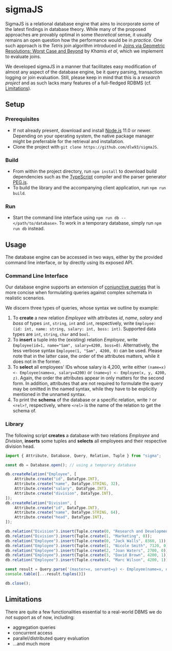 ﻿# sigmaJS
SigmaJS is a relational database engine that aims to incorporate some of the latest findings in database theory.
While many of the proposed approaches are provably optimal in some *theoretical* sense, it usually remains an open question how the performance would be in *practice*.
One such approach is the *Tetris* join algorithm introduced in [Joins via Geometric Resolutions: Worst Case and Beyond](http://doi.org/10.1145/2967101) by *Khamis et al*, which we implement to evaluate joins.

We developed sigmaJS in a manner that facilitates easy modification of almost any aspect of the database engine, be it query parsing, transaction logging or join evaluation.
Still, please keep in mind that this is a *research project* and as such lacks many features of a full-fledged RDBMS (cf. [Limitations](#limitations)).

## Setup

### Prerequisites
* If not already present, download and install [Node.js](https://nodejs.org) 11.0 or newer. Depending on your operating system, the native package manager might be preferrable for the retrieval and installation.
* Clone the project with `git clone https://github.com/dlw93/sigmaJS`.

### Build
* From within the project directory, run `npm install` to download build dependencies such as the [TypeScript](https://www.typescriptlang.org/) compiler and the parser generator [PEG.js](https://pegjs.org/).
* To build the library and the accompanying client application, run `npm run build`.

### Run
* Start the command line interface using `npm run db -- </path/to/database>`. To work in a temporary database, simply run `npm run db` instead.

## Usage
The database engine can be accessed in two ways, either by the provided command line interface, or by directly using its exposed API.

### Command Line Interface
Our database engine supports an extension of [conjunctive queries](https://en.wikipedia.org/wiki/Conjunctive_query#Datalog) that is more concise when formulating queries against complex schemata in realistic scenarios.

We discern three types of queries, whose syntax we outline by example:

1. To **create** a new relation *Employee* with attributes *id*, *name*, *salary* and *boss* of types `int`, `string`, `int` and `int`, respectively, write `Employee: (id: int, name: string, salary: int, boss: int)`. Supported data types are `int`, `string`, `char` and `bool`.
2. To **insert** a tuple into the (existing) relation *Employee*, write `Employee(id=1, name="Sam", salary=4200, boss=0)`. Alternatively, the less verbose syntax `Employee(1, "Sam", 4200, 0)` can be used. Please note that in the latter case, the order of the attributes matters, while it does not in the former.
3. To **select** all employees' IDs whose salary is 4,200, write either `(name=x) <- Employee(name=x, salary=4200)` or `(name=y) <- Employee(x, y, 4200, z)`. Again, the order the attributes appear in only matters for the second form. In addition, attributes that are not required to formulate the query may be omitted in the named syntax, while they have to be explicitly mentioned in the unnamed syntax.
4. To print the **schema** of the database or a specific relation, write `?` or `<rel>?`, respectively, where `<rel>` is the name of the relation to get the schema of.

### Library
The following script **creates** a database with two relations *Employee* and *Division*, **inserts** some tuples and **selects** all employees and their respective division head.

```TypeScript
import { Attribute, Database, Query, Relation, Tuple } from "sigma";

const db = Database.open(); // using a temporary database

db.createRelation("Employee", [
    Attribute.create("id", DataType.INT),
    Attribute.create("name", DataType.STRING, 32),
    Attribute.create("salary", DataType.INT),
    Attribute.create("division", DataType.INT),
]);
db.createRelation("Division", [
    Attribute.create("id", DataType.INT),
    Attribute.create("name", DataType.STRING, 64),
    Attribute.create("head", DataType.INT),
]);

db.relation("Division").insert(Tuple.create(0, "Research and Development", 1));
db.relation("Division").insert(Tuple.create(1, "Marketing", 0));
db.relation("Employee").insert(Tuple.create(0, "Jack Walls", 8360, 1));
db.relation("Employee").insert(Tuple.create(1, "Nicole Smith", 7120, 0));
db.relation("Employee").insert(Tuple.create(2, "Joan Waters", 2700, 0));
db.relation("Employee").insert(Tuple.create(3, "David Brown", 4200, 1));
db.relation("Employee").insert(Tuple.create(4, "Marc Wilson", 4200, 1));

const result = Query.parse('(master=x, servant=y) <- Employee(name=x, division=z, id=u), Employee(name=y, division=z), Division(id=z, head=u)').execute(db);
console.table([...result.tuples()])

db.close();
```

## Limitations
There are quite a few functionalities essential to a real-world DBMS we do *not* support as of now, including:
* aggregation queries
* concurrent access
* parallel/distributed query evaluation
* ...and much more